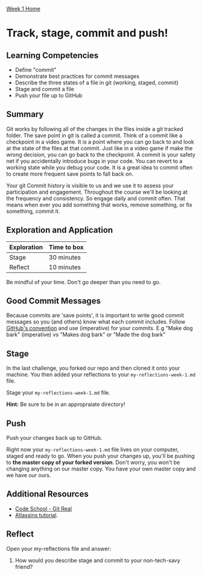 [Week 1 Home](README.md)

# Track, stage, commit and push!

## Learning Competencies

- Define "commit"
- Demonstrate best practices for commit messages
- Describe the three states of a file in git (working, staged, commit)
- Stage and commit a file
- Push your file up to GitHub

## Summary

Git works by following all of the changes in the files inside a git tracked folder. The save point in git is called a commit. Think of a commit like a checkpoint in a video game. It is a point where you can go back to and look at the state of the files at that commit. Just like in a video game if make the wrong decision, you can go back to the checkpoint. A commit is your safety net if you accidentally introduce bugs in your code. You can revert to a working state while you debug your code. It is a great idea to commit often to create more frequent save points to fall back on.

Your git Commit history is visible to us and we use it to assess your participation and engagement. Throughout the course we'll be looking at the frequency and consistency. So engage daily and commit often. That means when ever you add something that works, remove something, or fix something, commit it.  

## Exploration and Application

Exploration | Time to box |
------------|----------|
Stage | 30 minutes
Reflect | 10 minutes

Be mindful of your time. Don't go deeper than you need to go.

## Good Commit Messages 
Because commits are 'save points', it is important to write good commit messages so you (and others) know what each commit includes.
Follow [GitHub's convention](https://stackoverflow.com/questions/3580013/should-i-use-past-or-present-tense-in-git-commit-messages?utm_medium=organic&utm_source=google_rich_qa&utm_campaign=google_rich_qa) and use (imperative) for your commits. E.g "Make dog bark" (imperative) vs "Makes dog bark" or "Made the dog bark"


## Stage
In the last challenge, you forked our repo and then cloned it onto your machine. You then added your reflections to your `my-reflections-week-1.md` file. 

Stage your `my-reflections-week-1.md` file. 

__Hint:__ Be sure to be in an appropraiate directory!

## Push
Push your changes back up to GitHub.  

Right now your `my-reflections-week-1.md` file lives on your computer, staged and ready to go. When you push your changes up, you'll be pushing to __the master copy of your forked version__. Don't worry, you won't be changing anything on our master copy. You have your own master copy and we have our ours. 


## Additional Resources
- [Code School - Git Real](https://app.pluralsight.com/player?name=6eec00f4-f910-4efc-9698-936948026502&mode=live&clip=0&course=code-school-git-real&author=gregg-pollack)
- [Atlassins tutorial](https://www.atlassian.com/git/tutorials/saving-changes). 


## Reflect
Open your my-reflections file and answer:

1. How would you describe stage and commit to your non-tech-savy friend?  



